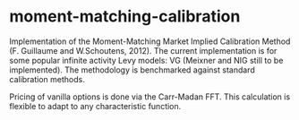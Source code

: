 # moment-matching-calibration
Implementation of the Moment-Matching Market Implied Calibration Method (F. Guillaume and W.Schoutens, 2012).
The current implementation is for some popular infinite activity Levy models: VG (Meixner and NIG still to be implemented).
The methodology is benchmarked against standard calibration methods.

Pricing of vanilla options is done via the Carr-Madan FFT. This calculation is flexible to adapt to any characteristic function.

